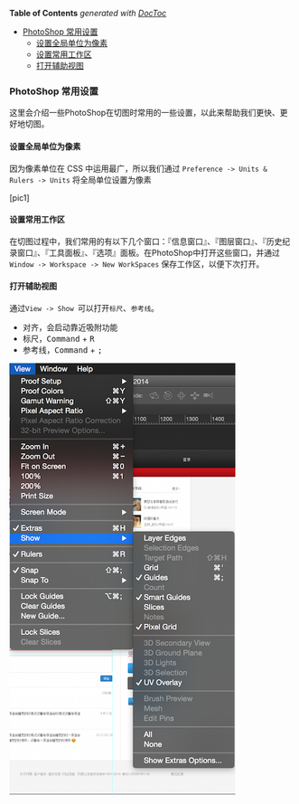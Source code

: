 <!-- START doctoc generated TOC please keep comment here to allow auto update -->
<!-- DON'T EDIT THIS SECTION, INSTEAD RE-RUN doctoc TO UPDATE -->
**Table of Contents**  *generated with [DocToc](https://github.com/thlorenz/doctoc)*

- [PhotoShop 常用设置](#photoshop-%E5%B8%B8%E7%94%A8%E8%AE%BE%E7%BD%AE)
  - [设置全局单位为像素](#%E8%AE%BE%E7%BD%AE%E5%85%A8%E5%B1%80%E5%8D%95%E4%BD%8D%E4%B8%BA%E5%83%8F%E7%B4%A0)
  - [设置常用工作区](#%E8%AE%BE%E7%BD%AE%E5%B8%B8%E7%94%A8%E5%B7%A5%E4%BD%9C%E5%8C%BA)
  - [打开辅助视图](#%E6%89%93%E5%BC%80%E8%BE%85%E5%8A%A9%E8%A7%86%E5%9B%BE)

<!-- END doctoc generated TOC please keep comment here to allow auto update -->

### PhotoShop 常用设置

这里会介绍一些PhotoShop在切图时常用的一些设置，以此来帮助我们更快、更好地切图。

#### 设置全局单位为像素

因为像素单位在 CSS 中运用最广，所以我们通过 `Preference -> Units & Rulers -> Units` 将全局单位设置为像素

[pic1]

#### 设置常用工作区

在切图过程中，我们常用的有以下几个窗口：『信息窗口』、『图层窗口』、『历史纪录窗口』、『工具面板』、『选项』面板。在PhotoShop中打开这些窗口，并通过 `Window -> Workspace -> New WorkSpaces` 保存工作区，以便下次打开。

#### 打开辅助视图

通过`View -> Show `可以打开`标尺`、`参考线`。

- 对齐，会启动靠近吸附功能
- 标尺，<kbd>Command</kbd> + <kbd>R</kbd>
- 参考线，<kbd>Command</kbd> + <kbd>;</kbd>

![](../img/P/photoshop-menu.png)
